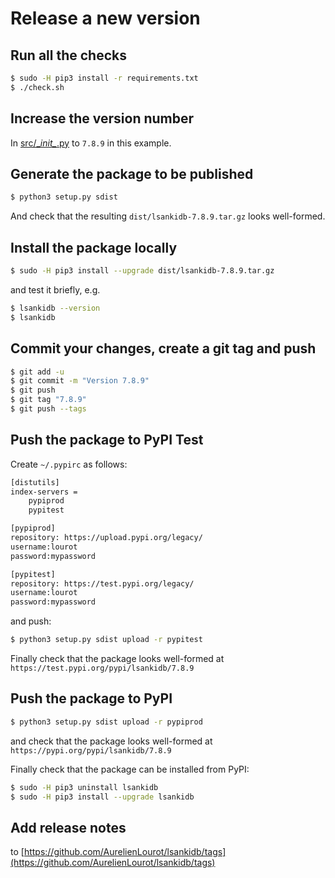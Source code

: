 # Release a new version

## Run all the checks

```bash
$ sudo -H pip3 install -r requirements.txt
$ ./check.sh
```

## Increase the version number

In [src/\__init\__.py](src/__init__.py) to `7.8.9` in this example.

## Generate the package to be published

```bash
$ python3 setup.py sdist
```

And check that the resulting `dist/lsankidb-7.8.9.tar.gz` looks well-formed.

## Install the package locally

```bash
$ sudo -H pip3 install --upgrade dist/lsankidb-7.8.9.tar.gz
```

and test it briefly, e.g.

```bash
$ lsankidb --version
$ lsankidb
```

## Commit your changes, create a git tag and push

```bash
$ git add -u
$ git commit -m "Version 7.8.9"
$ git push
$ git tag "7.8.9"
$ git push --tags
```

## Push the package to PyPI Test

Create `~/.pypirc` as follows:

```bash
[distutils]
index-servers =
    pypiprod
    pypitest

[pypiprod]
repository: https://upload.pypi.org/legacy/
username:lourot
password:mypassword

[pypitest]
repository: https://test.pypi.org/legacy/
username:lourot
password:mypassword
```

and push:

```bash
$ python3 setup.py sdist upload -r pypitest
```

Finally check that the package looks well-formed at `https://test.pypi.org/pypi/lsankidb/7.8.9`

## Push the package to PyPI

```bash
$ python3 setup.py sdist upload -r pypiprod
```

and check that the package looks well-formed at `https://pypi.org/pypi/lsankidb/7.8.9`

Finally check that the package can be installed from PyPI:

```bash
$ sudo -H pip3 uninstall lsankidb
$ sudo -H pip3 install --upgrade lsankidb
```

## Add release notes

to [https://github.com/AurelienLourot/lsankidb/tags](https://github.com/AurelienLourot/lsankidb/tags)
